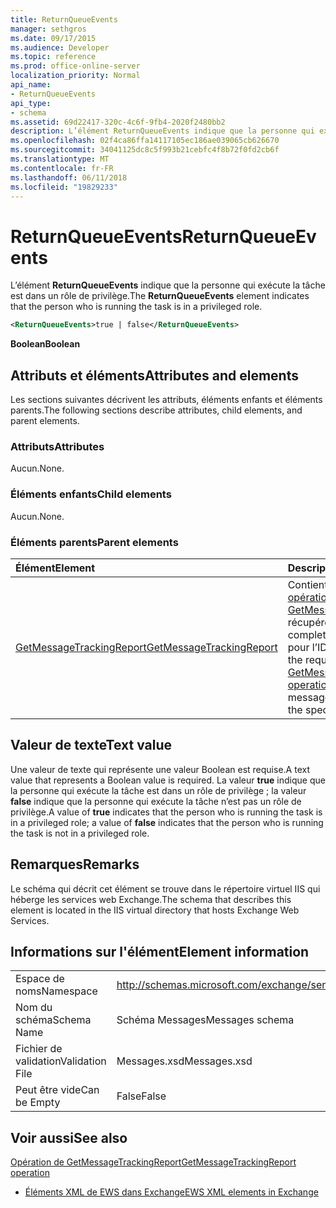 ```yaml
---
title: ReturnQueueEvents
manager: sethgros
ms.date: 09/17/2015
ms.audience: Developer
ms.topic: reference
ms.prod: office-online-server
localization_priority: Normal
api_name:
- ReturnQueueEvents
api_type:
- schema
ms.assetid: 69d22417-320c-4c6f-9fb4-2020f2480bb2
description: L’élément ReturnQueueEvents indique que la personne qui exécute la tâche est dans un rôle de privilège.
ms.openlocfilehash: 02f4ca86ffa14117105ec186ae039065cb626670
ms.sourcegitcommit: 34041125dc8c5f993b21cebfc4f8b72f0fd2cb6f
ms.translationtype: MT
ms.contentlocale: fr-FR
ms.lasthandoff: 06/11/2018
ms.locfileid: "19829233"
---
```

# <a name="returnqueueevents"></a><span data-ttu-id="2a0e8-103">ReturnQueueEvents</span><span class="sxs-lookup"><span data-stu-id="2a0e8-103">ReturnQueueEvents</span></span>

<span data-ttu-id="2a0e8-104">L’élément **ReturnQueueEvents** indique que la personne qui exécute la tâche est dans un rôle de privilège.</span><span class="sxs-lookup"><span data-stu-id="2a0e8-104">The **ReturnQueueEvents** element indicates that the person who is running the task is in a privileged role.</span></span> 
  
```XML
<ReturnQueueEvents>true | false</ReturnQueueEvents>
```

 <span data-ttu-id="2a0e8-105">**Boolean**</span><span class="sxs-lookup"><span data-stu-id="2a0e8-105">**Boolean**</span></span>
## <a name="attributes-and-elements"></a><span data-ttu-id="2a0e8-106">Attributs et éléments</span><span class="sxs-lookup"><span data-stu-id="2a0e8-106">Attributes and elements</span></span>

<span data-ttu-id="2a0e8-107">Les sections suivantes décrivent les attributs, éléments enfants et éléments parents.</span><span class="sxs-lookup"><span data-stu-id="2a0e8-107">The following sections describe attributes, child elements, and parent elements.</span></span>
  
### <a name="attributes"></a><span data-ttu-id="2a0e8-108">Attributs</span><span class="sxs-lookup"><span data-stu-id="2a0e8-108">Attributes</span></span>

<span data-ttu-id="2a0e8-109">Aucun.</span><span class="sxs-lookup"><span data-stu-id="2a0e8-109">None.</span></span>
  
### <a name="child-elements"></a><span data-ttu-id="2a0e8-110">Éléments enfants</span><span class="sxs-lookup"><span data-stu-id="2a0e8-110">Child elements</span></span>

<span data-ttu-id="2a0e8-111">Aucun.</span><span class="sxs-lookup"><span data-stu-id="2a0e8-111">None.</span></span>
  
### <a name="parent-elements"></a><span data-ttu-id="2a0e8-112">Éléments parents</span><span class="sxs-lookup"><span data-stu-id="2a0e8-112">Parent elements</span></span>

|<span data-ttu-id="2a0e8-113">**Élément**</span><span class="sxs-lookup"><span data-stu-id="2a0e8-113">**Element**</span></span>|<span data-ttu-id="2a0e8-114">**Description**</span><span class="sxs-lookup"><span data-stu-id="2a0e8-114">**Description**</span></span>|
|:-----|:-----|
|[<span data-ttu-id="2a0e8-115">GetMessageTrackingReport</span><span class="sxs-lookup"><span data-stu-id="2a0e8-115">GetMessageTrackingReport</span></span>](getmessagetrackingreport.md) <br/> |<span data-ttu-id="2a0e8-116">Contient la demande pour l' [opération GetMessageTrackingReport](getmessagetrackingreport-operation.md) récupérer le message complet suivi du rapport pour l’ID spécifié.</span><span class="sxs-lookup"><span data-stu-id="2a0e8-116">Contains the request for the [GetMessageTrackingReport operation](getmessagetrackingreport-operation.md) to retrieve the full message tracking report for the specified ID.</span></span>  <br/> |
   
## <a name="text-value"></a><span data-ttu-id="2a0e8-117">Valeur de texte</span><span class="sxs-lookup"><span data-stu-id="2a0e8-117">Text value</span></span>

<span data-ttu-id="2a0e8-118">Une valeur de texte qui représente une valeur Boolean est requise.</span><span class="sxs-lookup"><span data-stu-id="2a0e8-118">A text value that represents a Boolean value is required.</span></span> <span data-ttu-id="2a0e8-119">La valeur **true** indique que la personne qui exécute la tâche est dans un rôle de privilège ; la valeur **false** indique que la personne qui exécute la tâche n’est pas un rôle de privilège.</span><span class="sxs-lookup"><span data-stu-id="2a0e8-119">A value of **true** indicates that the person who is running the task is in a privileged role; a value of **false** indicates that the person who is running the task is not in a privileged role.</span></span> 
  
## <a name="remarks"></a><span data-ttu-id="2a0e8-120">Remarques</span><span class="sxs-lookup"><span data-stu-id="2a0e8-120">Remarks</span></span>

<span data-ttu-id="2a0e8-121">Le schéma qui décrit cet élément se trouve dans le répertoire virtuel IIS qui héberge les services web Exchange.</span><span class="sxs-lookup"><span data-stu-id="2a0e8-121">The schema that describes this element is located in the IIS virtual directory that hosts Exchange Web Services.</span></span>
  
## <a name="element-information"></a><span data-ttu-id="2a0e8-122">Informations sur l'élément</span><span class="sxs-lookup"><span data-stu-id="2a0e8-122">Element information</span></span>

|||
|:-----|:-----|
|<span data-ttu-id="2a0e8-123">Espace de noms</span><span class="sxs-lookup"><span data-stu-id="2a0e8-123">Namespace</span></span>  <br/> |http://schemas.microsoft.com/exchange/services/2006/messages  <br/> |
|<span data-ttu-id="2a0e8-124">Nom du schéma</span><span class="sxs-lookup"><span data-stu-id="2a0e8-124">Schema Name</span></span>  <br/> |<span data-ttu-id="2a0e8-125">Schéma Messages</span><span class="sxs-lookup"><span data-stu-id="2a0e8-125">Messages schema</span></span>  <br/> |
|<span data-ttu-id="2a0e8-126">Fichier de validation</span><span class="sxs-lookup"><span data-stu-id="2a0e8-126">Validation File</span></span>  <br/> |<span data-ttu-id="2a0e8-127">Messages.xsd</span><span class="sxs-lookup"><span data-stu-id="2a0e8-127">Messages.xsd</span></span>  <br/> |
|<span data-ttu-id="2a0e8-128">Peut être vide</span><span class="sxs-lookup"><span data-stu-id="2a0e8-128">Can be Empty</span></span>  <br/> |<span data-ttu-id="2a0e8-129">False</span><span class="sxs-lookup"><span data-stu-id="2a0e8-129">False</span></span>  <br/> |
   
## <a name="see-also"></a><span data-ttu-id="2a0e8-130">Voir aussi</span><span class="sxs-lookup"><span data-stu-id="2a0e8-130">See also</span></span>



[<span data-ttu-id="2a0e8-131">Opération de GetMessageTrackingReport</span><span class="sxs-lookup"><span data-stu-id="2a0e8-131">GetMessageTrackingReport operation</span></span>](getmessagetrackingreport-operation.md)


- [<span data-ttu-id="2a0e8-132">Éléments XML de EWS dans Exchange</span><span class="sxs-lookup"><span data-stu-id="2a0e8-132">EWS XML elements in Exchange</span></span>](ews-xml-elements-in-exchange.md)

